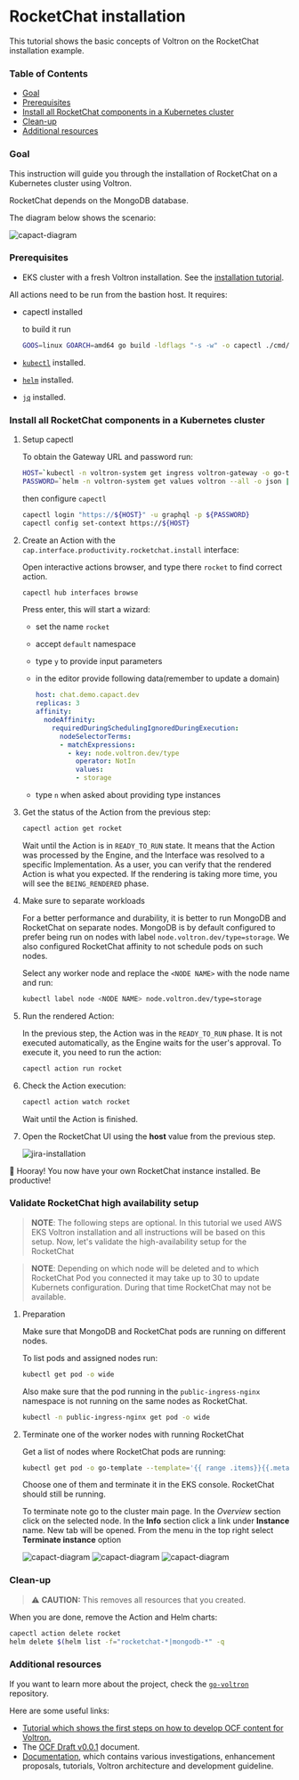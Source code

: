 # RocketChat installation

This tutorial shows the basic concepts of Voltron on the RocketChat installation example.

###  Table of Contents

<!-- toc -->

- [Goal](#goal)
- [Prerequisites](#prerequisites)
- [Install all RocketChat components in a Kubernetes cluster](#install-all-rocketchat-components-in-a-kubernetes-cluster)
- [Clean-up](#clean-up)
- [Additional resources](#additional-resources)

<!-- tocstop -->

### Goal

This instruction will guide you through the installation of RocketChat on a Kubernetes cluster using Voltron. 

RocketChat depends on the MongoDB database.

The diagram below shows the scenario:

![capact-diagram](./assets/capact-diagram.svg)

###  Prerequisites

* EKS cluster with a fresh Voltron installation. See the [installation tutorial](../eks-installation/README.md). 

All actions need to be run from the bastion host. It requires:

* capectl installed

  to build it run

  ```bash
  GOOS=linux GOARCH=amd64 go build -ldflags "-s -w" -o capectl ./cmd/ocftool/main.go
  ```
* [`kubectl`](https://kubernetes.io/docs/tasks/tools/install-kubectl/) installed.
* [`helm`](https://helm.sh/docs/intro/install/) installed.
* [`jq`](https://stedolan.github.io/jq/) installed.

### Install all RocketChat components in a Kubernetes cluster


1. Setup capectl

    To obtain the Gateway URL and password run:
    
    ```bash
    HOST=`kubectl -n voltron-system get ingress voltron-gateway -o go-template --template="{{ (index .spec.rules 0).host }}"`
    PASSWORD=`helm -n voltron-system get values voltron --all -o json | jq .global.gateway.auth.password -r`
    ```

    then configure `capectl`

    ```bash
    capectl login "https://${HOST}" -u graphql -p ${PASSWORD}
    capectl config set-context https://${HOST}
    ```
   
1. Create an Action with the `cap.interface.productivity.rocketchat.install` interface:

    Open interactive actions browser, and type there `rocket` to find correct action.

    ```bash
    capectl hub interfaces browse
    ```

    Press enter, this will start a wizard:

    * set the name `rocket`
    * accept `default` namespace
    * type `y` to provide input parameters
    * in the editor provide following data(remember to update a domain)

      ```yaml
      host: chat.demo.capact.dev
      replicas: 3
      affinity:
        nodeAffinity:
          requiredDuringSchedulingIgnoredDuringExecution:
            nodeSelectorTerms:
            - matchExpressions:
              - key: node.voltron.dev/type
                operator: NotIn
                values:
                - storage
      ```
    * type `n` when asked about providing type instances

1. Get the status of the Action from the previous step:

   ```bash
   capectl action get rocket
   ```

   Wait until the Action is in `READY_TO_RUN` state. It means that the Action was processed by the Engine, and the Interface was resolved to a specific Implementation. As a user, you can verify that the rendered Action is what you expected. If the rendering is taking more time, you will see the `BEING_RENDERED` phase.

1. Make sure to separate workloads

   For a better performance and durability, it is better to run MongoDB and RocketChat on separate nodes. MongoDB is by default configured to prefer being run on nodes with label `node.voltron.dev/type=storage`. We also configured RocketChat affinity to not schedule pods on such nodes.

   Select any worker node and replace the `<NODE NAME>` with the node name and run:

   ```bash
   kubectl label node <NODE NAME> node.voltron.dev/type=storage
   ```

1. Run the rendered Action:

   In the previous step, the Action was in the `READY_TO_RUN` phase. It is not executed automatically, as the Engine waits for the user's approval. To execute it, you need to run the action:

   ```bash
   capectl action run rocket
   ```

1. Check the Action execution:
    
   ```bash
   capectl action watch rocket
   ```

   Wait until the Action is finished.

1. Open the RocketChat UI using the **host** value from the previous step.

    ![jira-installation](./assets/rocket-chat.png)

🎉 Hooray! You now have your own RocketChat instance installed. Be productive!

### Validate RocketChat high availability setup

> **NOTE**: The following steps are optional. In this tutorial we used AWS EKS Voltron installation and all instructions will be based on this setup.
Now, let's validate the high-availability setup for the RocketChat 

> **NOTE**: Depending on which node will be deleted and to which RocketChat Pod you connected it may take up to 30 to update Kubernets configuration.
During that time RocketChat may not be available.

1. Preparation
   
   Make sure that MongoDB and RocketChat pods are running on different nodes.

   To list pods and assigned nodes run:

   ```bash
   kubectl get pod -o wide
   ```

   Also make sure that the pod running in the `public-ingress-nginx` namespace is not running on the same nodes as RocketChat.

   ```bash
   kubectl -n public-ingress-nginx get pod -o wide
   ```

1. Terminate one of the worker nodes with running RocketChat

   Get a list of nodes where RocketChat pods are running:

   ```bash
   kubectl get pod -o go-template --template='{{ range .items}}{{.metadata.name}} - {{ .spec.nodeName }}{{"\n"}}{{end}}'
   ```

   Choose one of them and terminate it in the EKS console. RocketChat should still be running.

   To terminate note go to the cluster main page. In the *Overview* section click on the selected node. In the **Info** section click a link under **Instance** name. New tab will be opened. From the menu in the top right select **Terminate instance** option

   ![capact-diagram](./assets/nodes.png)
   ![capact-diagram](./assets/worker.png)
   ![capact-diagram](./assets/instance.png)

### Clean-up 

>⚠️ **CAUTION:** This removes all resources that you created.

When you are done, remove the Action and Helm charts:

```bash
capectl action delete rocket
helm delete $(helm list -f="rocketchat-*|mongodb-*" -q
```

###  Additional resources

If you want to learn more about the project, check the [`go-voltron`](https://github.com/Project-Voltron/go-voltron) repository.

Here are some useful links:

- [Tutorial which shows the first steps on how to develop OCF content for Voltron.](../content-creation/README.md)
- The [OCF Draft v0.0.1](https://docs.google.com/document/d/1ud7xL3bXxEXtVPE8daA_DHYacKHMkn_jx6s7eaVT-NA/edit?usp=drive_web&ouid=115672498843496061020) document. 
- [Documentation](../../../docs), which contains various investigations, enhancement proposals, tutorials, Voltron architecture and development guideline.
